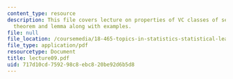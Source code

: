 ```yaml
---
content_type: resource
description: This file covers lecture on properties of VC classes of sets based on
  theorem and lemma along with examples.
file: null
file_location: /coursemedia/18-465-topics-in-statistics-statistical-learning-theory-spring-2007/717d10cd759298c8ebc820be92d6b5d8_lecture09.pdf
file_type: application/pdf
resourcetype: Document
title: lecture09.pdf
uid: 717d10cd-7592-98c8-ebc8-20be92d6b5d8
---
```

